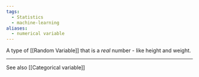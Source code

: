 ```yaml
---
tags:
  - Statistics
  - machine-learning
aliases:
  - numerical variable
---
```

A type of [[Random Variable]] that is a *real* number - like height and weight.

---
See also [[Categorical variable]]